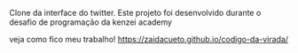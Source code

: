
Clone da interface do twitter.
 Este projeto foi desenvolvido durante o desafio de programação da kenzei academy

 veja como fico meu trabalho!
https://zaidacueto.github.io/codigo-da-virada/

 <img src="" alt="">

